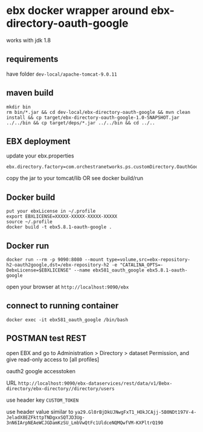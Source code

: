 # ebx docker wrapper around ebx-directory-oauth-google

works with jdk 1.8

## requirements

have folder ```dev-local/apache-tomcat-9.0.11```

## maven build

```
mkdir bin
rm bin/*.jar && cd dev-local/ebx-directory-oauth-google && mvn clean install && cp target/ebx-directory-oauth-google-1.0-SNAPSHOT.jar ../../bin && cp target/deps/*.jar ../../bin && cd ../..
```

## EBX deployment

update your ebx.properties

```
ebx.directory.factory=com.orchestranetworks.ps.customDirectory.OauthGoogleDirectoryFactory
```

copy the jar to your tomcat/lib OR see docker build/run

## Docker build

```
put your ebxLicense in ~/.profile
export EBXLICENSE=XXXXX-XXXXX-XXXXX-XXXXX
source ~/.profile
docker build -t ebx5.8.1-oauth-google .
```

## Docker run

```
docker run --rm -p 9090:8080 --mount type=volume,src=ebx-repository-h2-oauth2google,dst=/ebx-repository-h2 -e "CATALINA_OPTS=-DebxLicense=$EBXLICENSE" --name ebx581_oauth_google ebx5.8.1-oauth-google
```

open your browser at ```http://localhost:9090/ebx```

## connect to running container

```
docker exec -it ebx581_oauth_google /bin/bash
```

## POSTMAN test REST

open EBX and go to Administration > Directory > dataset Permission, and give read-only access to [all profiles]

oauth2 google accesstoken

URL ```http://localhost:9090/ebx-dataservices/rest/data/v1/Bebx-directory/ebx-directory//directory/users```

use header key ```CUSTOM_TOKEN```

use header value similar to ```ya29.Gl0rBjDkUJNwgFxT1_HOkJCAjj-5B0NDt197V-4-JeladX8EZFkttpTNDgxxSQTJD3Ug-3nN6IArpNEAeWCJGDamKzSU_LmbVwQtFc1UldceNQMQwfVM-KXPltrQ190```

